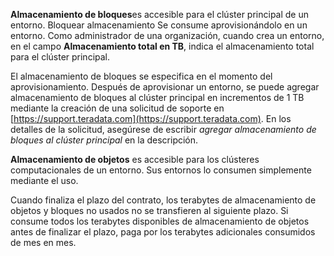 **Almacenamiento de bloques**es accesible para el clúster principal de un entorno. Bloquear almacenamiento Se consume aprovisionándolo en un entorno. Como administrador de una organización, cuando crea un entorno, en el campo **Almacenamiento total en TB**, indica el almacenamiento total para el clúster principal.

El almacenamiento de bloques se especifica en el momento del aprovisionamiento. Después de aprovisionar un entorno, se puede agregar almacenamiento de bloques al clúster principal en incrementos de 1 TB mediante la creación de una solicitud de soporte en [https://support.teradata.com](https://support.teradata.com). En los detalles de la solicitud, asegúrese de escribir *agregar almacenamiento de bloques al clúster principal* en la descripción.

**Almacenamiento de objetos** es accesible para los clústeres computacionales de un entorno. Sus entornos lo consumen simplemente mediante el uso.

Cuando finaliza el plazo del contrato, los terabytes de almacenamiento de objetos y bloques no usados no se transfieren al siguiente plazo. Si consume todos los terabytes disponibles de almacenamiento de objetos antes de finalizar el plazo, paga por los terabytes adicionales consumidos de mes en mes.


